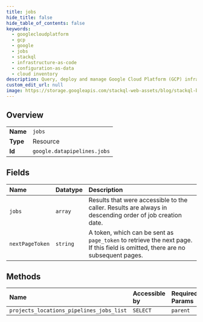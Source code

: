 ```yaml
---
title: jobs
hide_title: false
hide_table_of_contents: false
keywords:
  - googlecloudplatform
  - gcp
  - google
  - jobs
  - stackql
  - infrastructure-as-code
  - configuration-as-data
  - cloud inventory
description: Query, deploy and manage Google Cloud Platform (GCP) infrastructure and resources using SQL
custom_edit_url: null
image: https://storage.googleapis.com/stackql-web-assets/blog/stackql-blog-post-featured-image.png
---
```

  
    

## Overview
<table><tbody>
<tr><td><b>Name</b></td><td><code>jobs</code></td></tr>
<tr><td><b>Type</b></td><td>Resource</td></tr>
<tr><td><b>Id</b></td><td><code>google.datapipelines.jobs</code></td></tr>
</tbody></table>

## Fields
| Name | Datatype | Description |
|:-----|:---------|:------------|
| `jobs` | `array` | Results that were accessible to the caller. Results are always in descending order of job creation date. |
| `nextPageToken` | `string` | A token, which can be sent as `page_token` to retrieve the next page. If this field is omitted, there are no subsequent pages. |
## Methods
| Name | Accessible by | Required Params |
|:-----|:--------------|:----------------|
| `projects_locations_pipelines_jobs_list` | `SELECT` | `parent` |
